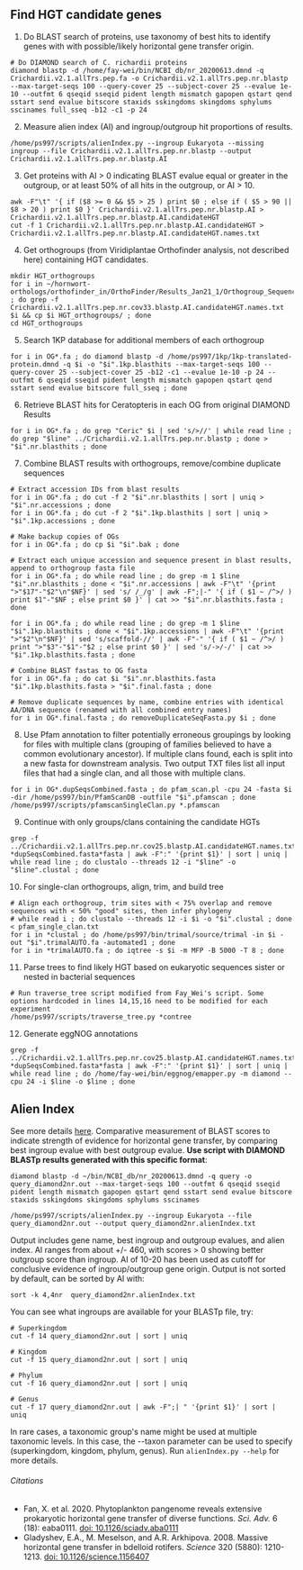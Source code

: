 ## Find HGT candidate genes
1. Do BLAST search of proteins, use taxonomy of best hits to identify genes with with possible/likely horizontal gene transfer origin.
```
# Do DIAMOND search of C. richardii proteins
diamond blastp -d /home/fay-wei/bin/NCBI_db/nr_20200613.dmnd -q Crichardii.v2.1.allTrs.pep.fa -o Crichardii.v2.1.allTrs.pep.nr.blastp --max-target-seqs 100 --query-cover 25 --subject-cover 25 --evalue 1e-10 --outfmt 6 qseqid sseqid pident length mismatch gapopen qstart qend sstart send evalue bitscore staxids sskingdoms skingdoms sphylums sscinames full_sseq -b12 -c1 -p 24
```
2. Measure alien index (AI) and ingroup/outgroup hit proportions of results.
```
/home/ps997/scripts/alienIndex.py --ingroup Eukaryota --missing ingroup --file Crichardii.v2.1.allTrs.pep.nr.blastp --output Crichardii.v2.1.allTrs.pep.nr.blastp.AI
```
3. Get proteins with AI > 0 indicating BLAST evalue equal or greater in the outgroup, or at least 50% of all hits in the outgroup, or AI > 10.
```
awk -F"\t" '{ if ($8 >= 0 && $5 > 25 ) print $0 ; else if ( $5 > 90 || $8 > 20 ) print $0 }' Crichardii.v2.1.allTrs.pep.nr.blastp.AI > Crichardii.v2.1.allTrs.pep.nr.blastp.AI.candidateHGT
cut -f 1 Crichardii.v2.1.allTrs.pep.nr.blastp.AI.candidateHGT > Crichardii.v2.1.allTrs.pep.nr.blastp.AI.candidateHGT.names.txt
```

4. Get orthogroups (from Viridiplantae Orthofinder analysis, not described here) containing HGT candidates.
```
mkdir HGT_orthogroups
for i in ~/hornwort-orthologs/orthofinder_in/OrthoFinder/Results_Jan21_1/Orthogroup_Sequences/*.fa ; do grep -f Crichardii.v2.1.allTrs.pep.nr.cov33.blastp.AI.candidateHGT.names.txt $i && cp $i HGT_orthogroups/ ; done
cd HGT_orthogroups
```

5. Search 1KP database for additional members of each orthogroup
```
for i in OG*.fa ; do diamond blastp -d /home/ps997/1kp/1kp-translated-protein.dmnd -q $i -o "$i".1kp.blasthits --max-target-seqs 100 --query-cover 25 --subject-cover 25 -b12 -c1 --evalue 1e-10 -p 24 --outfmt 6 qseqid sseqid pident length mismatch gapopen qstart qend sstart send evalue bitscore full_sseq ; done
```

6. Retrieve BLAST hits for Ceratopteris in each OG from original DIAMOND Results
```
for i in OG*.fa ; do grep "Ceric" $i | sed 's/>//' | while read line ; do grep "$line" ../Crichardii.v2.1.allTrs.pep.nr.blastp ; done > "$i".nr.blasthits ; done
```

7. Combine BLAST results with orthogroups, remove/combine duplicate sequences
```
# Extract accession IDs from blast results
for i in OG*.fa ; do cut -f 2 "$i".nr.blasthits | sort | uniq > "$i".nr.accessions ; done
for i in OG*.fa ; do cut -f 2 "$i".1kp.blasthits | sort | uniq > "$i".1kp.accessions ; done

# Make backup copies of OGs
for i in OG*.fa ; do cp $i "$i".bak ; done

# Extract each unique accession and sequence present in blast results, append to orthogroup fasta file
for i in OG*.fa ; do while read line ; do grep -m 1 $line "$i".nr.blasthits ; done < "$i".nr.accessions | awk -F"\t" '{print ">"$17"-"$2"\n"$NF}' | sed 's/ /_/g' | awk -F";|-" '{ if ( $1 ~ /^>/ ) print $1"-"$NF ; else print $0 }' | cat >> "$i".nr.blasthits.fasta ; done

for i in OG*.fa ; do while read line ; do grep -m 1 $line "$i".1kp.blasthits ; done < "$i".1kp.accessions | awk -F"\t" '{print ">"$2"\n"$NF}' | sed 's/scaffold-//' | awk -F"-" '{ if ( $1 ~ /^>/ ) print ">"$3"-"$1"-"$2 ; else print $0 }' | sed 's/->/-/' | cat >> "$i".1kp.blasthits.fasta ; done

# Combine BLAST fastas to OG fasta
for i in OG*.fa ; do cat $i "$i".nr.blasthits.fasta "$i".1kp.blasthits.fasta > "$i".final.fasta ; done

# Remove duplicate sequences by name, combine entries with identical AA/DNA sequence (renamed with all combined entry names)
for i in OG*.final.fasta ; do removeDuplicateSeqFasta.py $i ; done
```

8. Use Pfam annotation to filter potentially erroneous groupings by looking for files with multiple clans (grouping of families believed to have a common evolutionary ancestor). If multiple clans found, each is split into a new fasta for downstream analysis. Two output TXT files list all input files that had a single clan, and all those with multiple clans.
```
for i in OG*.dupSeqsCombined.fasta ; do pfam_scan.pl -cpu 24 -fasta $i -dir /home/ps997/bin/PfamScanDB -outfile "$i".pfamscan ; done
/home/ps997/scripts/pfamscanSingleClan.py *.pfamscan
```

9. Continue with only groups/clans containing the candidate HGTs
```
grep -f ../Crichardii.v2.1.allTrs.pep.nr.cov25.blastp.AI.candidateHGT.names.txt *dupSeqsCombined.fasta*fasta | awk -F":" '{print $1}' | sort | uniq | while read line ; do clustalo --threads 12 -i "$line" -o "$line".clustal ; done
```

10. For single-clan orthogroups, align, trim, and build tree
```
# Align each orthogroup, trim sites with < 75% overlap and remove sequences with < 50% "good" sites, then infer phylogeny
# while read i ; do clustalo --threads 12 -i $i -o "$i".clustal ; done < pfam_single_clan.txt
for i in *clustal ; do /home/ps997/bin/trimal/source/trimal -in $i -out "$i".trimalAUTO.fa -automated1 ; done
for i in *trimalAUTO.fa ; do iqtree -s $i -m MFP -B 5000 -T 8 ; done
```

11. Parse trees to find likely HGT based on eukaryotic sequences sister or nested in bacterial sequences
```
# Run traverse_tree script modified from Fay_Wei's script. Some options hardcoded in lines 14,15,16 need to be modified for each experiment
/home/ps997/scripts/traverse_tree.py *contree

```

12. Generate eggNOG annotations
```
grep -f ../Crichardii.v2.1.allTrs.pep.nr.cov25.blastp.AI.candidateHGT.names.txt *dupSeqsCombined.fasta*fasta | awk -F":" '{print $1}' | sort | uniq | while read line ; do /home/fay-wei/bin/eggnog/emapper.py -m diamond --cpu 24 -i $line -o $line ; done
```

## Alien Index
See more details [here](https://github.com/pschafran/Notes/blob/master/Alien_Index.md).
Comparative measurement of BLAST scores to indicate strength of evidence for horizontal gene transfer, by comparing best ingroup evalue with best outgroup evalue. **Use script with DIAMOND BLASTp results generated with this specific format**:
```
diamond blastp -d ~/bin/NCBI_db/nr_20200613.dmnd -q query -o query_diamond2nr.out --max-target-seqs 100 --outfmt 6 qseqid sseqid pident length mismatch gapopen qstart qend sstart send evalue bitscore staxids sskingdoms skingdoms sphylums sscinames

/home/ps997/scripts/alienIndex.py --ingroup Eukaryota --file query_diamond2nr.out --output query_diamond2nr.alienIndex.txt
```
Output includes gene name, best ingroup and outgroup evalues, and alien index. AI ranges from about +/- 460, with scores > 0 showing better outgroup score than ingroup. AI of 10-20 has been used as cutoff for conclusive evidence of ingroup/outgroup gene origin. Output is not sorted by default, can be sorted by AI with:
```
sort -k 4,4nr  query_diamond2nr.alienIndex.txt
```
You can see what ingroups are available for your BLASTp file, try:
```
# Superkingdom
cut -f 14 query_diamond2nr.out | sort | uniq

# Kingdom
cut -f 15 query_diamond2nr.out | sort | uniq

# Phylum
cut -f 16 query_diamond2nr.out | sort | uniq

# Genus
cut -f 17 query_diamond2nr.out | awk -F";| " '{print $1}' | sort | uniq
```
In rare cases, a taxonomic group's name might be used at multiple taxonomic levels. In this case, the --taxon parameter can be used to specify (superkingdom, kingdom, phylum, genus). Run `alienIndex.py --help` for more details.



###### Citations
* Fan, X. et al. 2020. Phytoplankton pangenome reveals extensive prokaryotic horizontal gene transfer of diverse functions. <i>Sci. Adv.</i> 6 (18): eaba0111. [doi: 10.1126/sciadv.aba0111](https://advances.sciencemag.org/content/6/18/eaba0111)
* Gladyshev, E.A., M. Meselson, and A.R. Arkhipova. 2008. Massive horizontal gene transfer in bdelloid rotifers. <i>Science</i> 320 (5880): 1210-1213. [doi: 10.1126/science.1156407](https://science.sciencemag.org/content/320/5880/1210)
